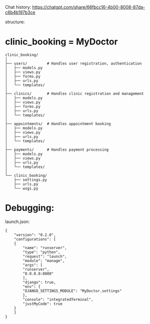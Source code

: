 Chat history: https://chatgpt.com/share/66fbcc16-4b00-8008-87da-c6b4b197b3ce

structure:
#   clinic_booking = MyDoctor

    clinic_booking/
    │
    ├── users/         # Handles user registration, authentication
    │   ├── models.py
    │   ├── views.py
    │   ├── forms.py
    │   ├── urls.py
    │   └── templates/
    │
    ├── clinics/       # Handles clinic registration and management
    │   ├── models.py
    │   ├── views.py
    │   ├── forms.py
    │   ├── urls.py
    │   └── templates/
    │
    ├── appointments/  # Handles appointment booking
    │   ├── models.py
    │   ├── views.py
    │   ├── urls.py
    │   └── templates/
    │
    ├── payments/      # Handles payment processing
    │   ├── models.py
    │   ├── views.py
    │   ├── urls.py
    │   └── templates/
    │
    └── clinic_booking/
        ├── settings.py
        ├── urls.py
        └── wsgi.py




#   Debugging:

launch.json:

    {
        "version": "0.2.0",
        "configurations": [
        {
            "name": "runserver",
            "type": "python",
            "request": "launch",
            "module": "manage",
            "args": [
            "runserver",
            "0.0.0.0:8000"
            ],
            "django": true,
            "env": {
            "DJANGO_SETTINGS_MODULE": "MyDoctor.settings"
            },
            "console": "integratedTerminal",
            "justMyCode": true
        }
        ]
    }
    
